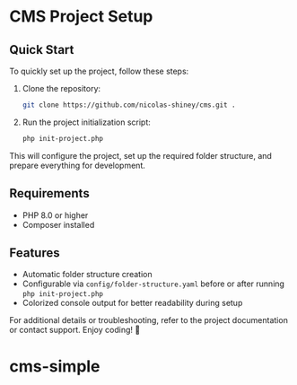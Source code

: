 # CMS Project Setup

## Quick Start

To quickly set up the project, follow these steps:

1. Clone the repository:
   ```bash
   git clone https://github.com/nicolas-shiney/cms.git .
   ```

2. Run the project initialization script:
   ```bash
   php init-project.php
   ```

This will configure the project, set up the required folder structure, and prepare everything for development.

## Requirements

- PHP 8.0 or higher
- Composer installed

## Features

- Automatic folder structure creation
- Configurable via `config/folder-structure.yaml` before or after running `php init-project.php`
- Colorized console output for better readability during setup

For additional details or troubleshooting, refer to the project documentation or contact support. Enjoy coding! 🚀
# cms-simple

